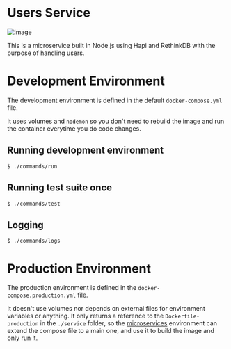 # Users Service

![image](https://travis-ci.org/armand1m/users-service.svg?branch=master)

This is a microservice built in Node.js using Hapi and RethinkDB with the purpose of handling users.

# Development Environment

The development environment is defined in the default `docker-compose.yml` file.

It uses volumes and `nodemon` so you don't need to rebuild the image and run the container everytime you do code changes.

## Running development environment
    $ ./commands/run

## Running test suite once
    $ ./commands/test 

## Logging
    $ ./commands/logs 

# Production Environment

The production environment is defined in the `docker-compose.production.yml` file.

It doesn't use volumes nor depends on external files for environment variables or anything. It only returns a reference to the `Dockerfile-production` in the `./service` folder, so the [microservices](http://github.com/armand1m/microservices) environment can extend the compose file to a main one, and use it to build the image and only run it.
